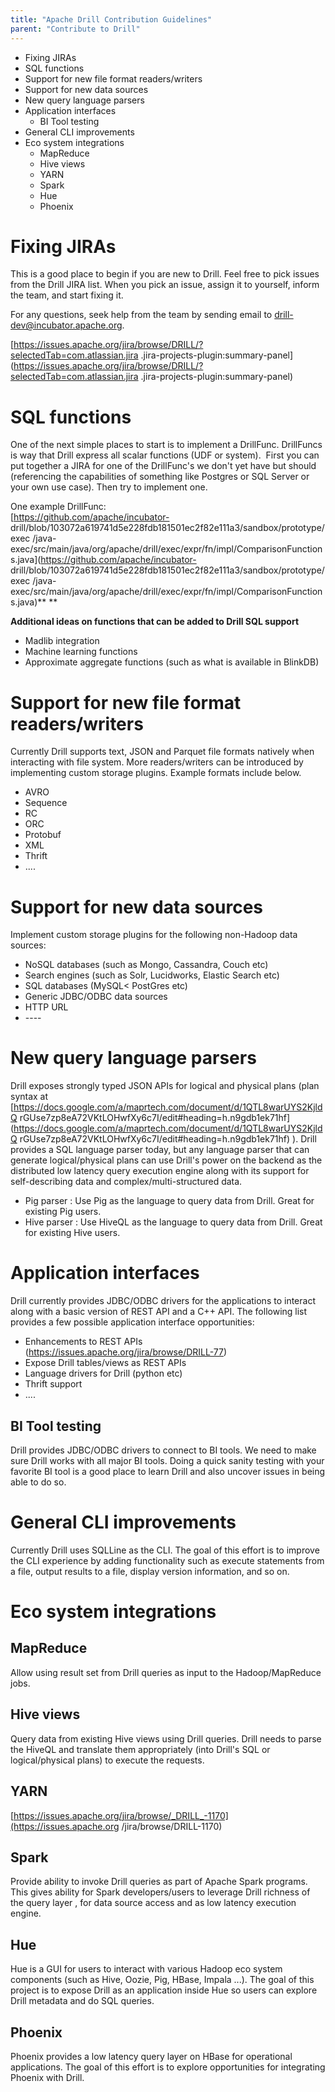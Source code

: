 ```yaml
---
title: "Apache Drill Contribution Guidelines"
parent: "Contribute to Drill"
---
```

  * Fixing JIRAs
  * SQL functions 
  * Support for new file format readers/writers
  * Support for new data sources
  * New query language parsers
  * Application interfaces
    * BI Tool testing
  * General CLI improvements 
  * Eco system integrations
    * MapReduce
    * Hive views
    * YARN
    * Spark
    * Hue
    * Phoenix

# Fixing JIRAs

This is a good place to begin if you are new to Drill. Feel free to pick
issues from the Drill JIRA list. When you pick an issue, assign it to
yourself, inform the team, and start fixing it.

For any questions, seek help from the team by sending email to [drill-
dev@incubator.apache.org](mailto:drill-dev@incubator.apache.org).

[https://issues.apache.org/jira/browse/DRILL/?selectedTab=com.atlassian.jira
.jira-projects-plugin:summary-panel](https://issues.apache.org/jira/browse/DRILL/?selectedTab=com.atlassian.jira
.jira-projects-plugin:summary-panel)

# SQL functions

One of the next simple places to start is to implement a DrillFunc. DrillFuncs
is way that Drill express all scalar functions (UDF or system).  First you can
put together a JIRA for one of the DrillFunc's we don't yet have but should
(referencing the capabilities of something like Postgres or SQL Server or your
own use case). Then try to implement one.

One example DrillFunc:  
[https://github.com/apache/incubator-
drill/blob/103072a619741d5e228fdb181501ec2f82e111a3/sandbox/prototype/exec
/java-exec/src/main/java/org/apache/drill/exec/expr/fn/impl/ComparisonFunction
s.java](https://github.com/apache/incubator-
drill/blob/103072a619741d5e228fdb181501ec2f82e111a3/sandbox/prototype/exec
/java-exec/src/main/java/org/apache/drill/exec/expr/fn/impl/ComparisonFunction
s.java)** **

**Additional ideas on functions that can be added to Drill SQL support**

  * Madlib integration
  * Machine learning functions
  * Approximate aggregate functions (such as what is available in BlinkDB)

# Support for new file format readers/writers

Currently Drill supports text, JSON and Parquet file formats natively when
interacting with file system. More readers/writers can be introduced by
implementing custom storage plugins. Example formats include below.

  * AVRO
  * Sequence
  * RC
  * ORC
  * Protobuf
  * XML
  * Thrift
  * ....

# Support for new data sources

Implement custom storage plugins for the following non-Hadoop data sources:

  * NoSQL databases (such as Mongo, Cassandra, Couch etc)
  * Search engines (such as Solr, Lucidworks, Elastic Search etc)
  * SQL databases (MySQL< PostGres etc)
  * Generic JDBC/ODBC data sources
  * HTTP URL
  * \----

# New query language parsers

Drill exposes strongly typed JSON APIs for logical and physical plans (plan
syntax at [https://docs.google.com/a/maprtech.com/document/d/1QTL8warUYS2KjldQ
rGUse7zp8eA72VKtLOHwfXy6c7I/edit#heading=h.n9gdb1ek71hf](https://docs.google.com/a/maprtech.com/document/d/1QTL8warUYS2KjldQ
rGUse7zp8eA72VKtLOHwfXy6c7I/edit#heading=h.n9gdb1ek71hf) ). Drill provides a
SQL language parser today, but any language parser that can generate
logical/physical plans can use Drill's power on the backend as the distributed
low latency query execution engine along with its support for self-describing
data and complex/multi-structured data.

  * Pig parser : Use Pig as the language to query data from Drill. Great for existing Pig users.
  * Hive parser : Use HiveQL as the language to query data from Drill. Great for existing Hive users.

# Application interfaces

Drill currently provides JDBC/ODBC drivers for the applications to interact
along with a basic version of REST API and a C++ API. The following list
provides a few possible application interface opportunities:

  * Enhancements to REST APIs (<https://issues.apache.org/jira/browse/DRILL-77>)
  * Expose Drill tables/views as REST APIs
  * Language drivers for Drill (python etc)
  * Thrift support
  * ....

## BI Tool testing

Drill provides JDBC/ODBC drivers to connect to BI tools. We need to make sure
Drill works with all major BI tools. Doing a quick sanity testing with your
favorite BI tool is a good place to learn Drill and also uncover issues in
being able to do so.

# General CLI improvements

Currently Drill uses SQLLine as the CLI. The goal of this effort is to improve
the CLI experience by adding functionality such as execute statements from a
file, output results to a file, display version information, and so on.

# Eco system integrations

## MapReduce

Allow using result set from Drill queries as input to the Hadoop/MapReduce
jobs.

## Hive views

Query data from existing Hive views using Drill queries. Drill needs to parse
the HiveQL and translate them appropriately (into Drill's SQL or
logical/physical plans) to execute the requests.

## YARN

[https://issues.apache.org/jira/browse/_DRILL_-1170](https://issues.apache.org
/jira/browse/DRILL-1170)

## Spark

Provide ability to invoke Drill queries as part of Apache Spark programs. This
gives ability for Spark developers/users to leverage Drill richness of the
query layer , for data source access and as low latency execution engine.

## Hue

Hue is a GUI for users to interact with various Hadoop eco system components
(such as Hive, Oozie, Pig, HBase, Impala ...). The goal of this project is to
expose Drill as an application inside Hue so users can explore Drill metadata
and do SQL queries.

## Phoenix

Phoenix provides a low latency query layer on HBase for operational
applications. The goal of this effort is to explore opportunities for
integrating Phoenix with Drill.

